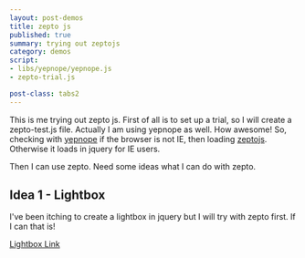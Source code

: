```yaml
---
layout: post-demos
title: zepto js
published: true
summary: trying out zeptojs
category: demos
script:
- libs/yepnope/yepnope.js
- zepto-trial.js

post-class: tabs2
---
```


This is me trying out zepto js. First of all is to set up a trial, so I will create a zepto-test.js file. Actually I am using yepnope as well. How awesome! So, checking with [yepnope](http://yepnopejs.com/) if the browser is not IE, then loading [zeptojs](http://zeptojs.com/). Otherwise it loads in jquery for IE users.

Then I can use zepto. Need some ideas what I can do with zepto.

## Idea 1 - Lightbox

I've been itching to create a lightbox in jquery but I will try with zepto first. If I can that is!

<a href="#" data-content="this is some great content that will be shown up in the lightbox!" class="lightbox-activator">Lightbox Link</a>